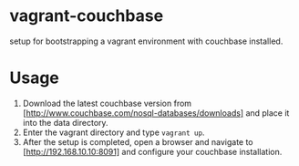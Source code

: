 # vagrant-couchbase
setup for bootstrapping a vagrant environment with couchbase installed.

# Usage
1. Download the latest couchbase version from [http://www.couchbase.com/nosql-databases/downloads] and place it into the data directory.
2. Enter the vagrant directory and type `vagrant up`.
3. After the setup is completed, open a browser and navigate to [http://192.168.10.10:8091] and configure your couchbase installation.
